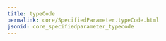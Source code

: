 ```yaml
---
title: typeCode
permalink: core/SpecifiedParameter.typeCode.html
jsonid: core_specifiedparameter_typecode
---
```

